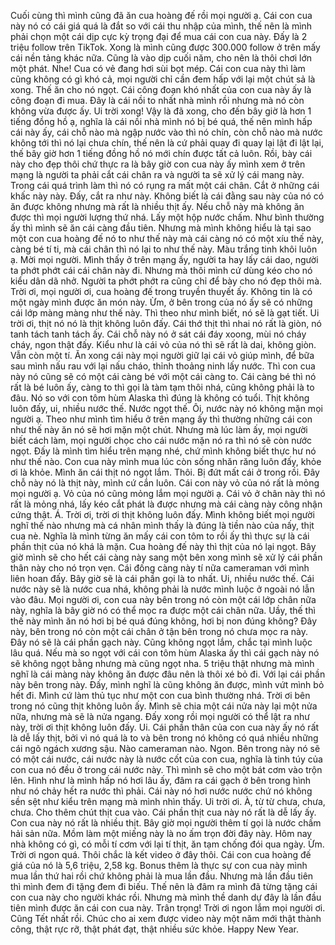 Cuối cùng thì mình cũng đã ăn cua hoàng đế rồi mọi người ạ. Cái con cua này nó có cái giá quá là đắt so với cái thu nhập của mình, thế nên là mình phải chọn một cái dịp cực kỳ trọng đại để mua cái con cua này. Đấy là 2 triệu follow trên TikTok. Xong là mình cũng được 300.000 follow ở trên mấy cái nền tảng khác nữa. Cũng là vào dịp cuối năm, cho nên là thôi chơi lớn một phát. Nhe! Cua có vẻ đang hơi sùi bọt mép. Cái con cua này thì làm cũng không có gì khó cả, mọi người chỉ cần đem hấp với lại một chút sả là xong. Thế ăn cho nó ngọt. Cái công đoạn khó nhất của con cua này ấy là công đoạn đi mua. Đây là cái nồi to nhất nhà mình rồi nhưng mà nó còn không vừa được ấy. Ui trời xong! Vậy là đã xong, cho đến bây giờ là hơn 1 tiếng đồng hồ ạ, nghĩa là cái nồi nhà mình nó bị bé quá, thế nên mình hấp cái này ấy, cái chỗ nào mà ngập nước vào thì nó chín, còn chỗ nào mà nước không tới thì nó lại chưa chín, thế nên là cứ phải quay đi quay lại lật đi lật lại, thế bây giờ hơn 1 tiếng đồng hồ nó mới chín được tất cả luôn. Rồi, bày cái này cho đẹp thôi chứ thực ra là bây giờ con cua này ấy mình xem ở trên mạng là người ta phải cắt cái chân ra và người ta sẽ xử lý cái mang này. Trong cái quá trình làm thì nó có rụng ra mất một cái chân. Cắt ở những cái khấc này này. Đấy, cắt ra như này. Không biết là cái đằng sau này của nó có ăn được không nhưng mà rất là nhiều thịt ấy. Nếu chỗ này mà không ăn được thì mọi người lượng thứ nhá. Lấy một hộp nước chấm. Như bình thường ấy thì mình sẽ ăn cái càng đầu tiên. Nhưng mà mình không hiểu là tại sao một con cua hoàng đế nó to như thế này mà cái càng nó có một xíu thế này, càng bé tí ti, mà cái chân thì nó lại to như thế này. Màu trắng tinh khôi luôn ạ. Mời mọi người. Mình thấy ở trên mạng ấy, người ta hay lấy cái dao, người ta phớt phớt cái cái chân này đi. Nhưng mà thôi mình cứ dùng kéo cho nó kiểu dân dã nhở. Người ta phớt phớt ra cũng chỉ để bày cho nó đẹp thôi mà. Trời ơi, mọi người ơi, cua hoàng đế trong truyền thuyết ấy. Không tin là có một ngày mình được ăn món này. Ừm, ở bên trong của nó ấy sẽ có những cái lớp màng màng như thế này. Thì theo như mình biết, nó sẽ là gạt tiết. Ui trời ơi, thịt nó nó là thịt không luôn đấy. Cái thớ thịt thì nhai nó rất là giòn, nó tanh tách tanh tách ấy. Cái chỗ này nó ở sát cái đáy xoong, mùi nó cháy cháy, ngon thật đấy. Kiểu như là cái vỏ của nó thì sẽ rất là dai, không giòn. Vẫn còn một tí. Ăn xong cái này mọi người giữ lại cái vỏ giúp mình, để bữa sau mình nấu rau với lại nấu cháo, thỉnh thoảng ninh lấy nước. Thì con cua này nó cũng sẽ có một cái càng bé với một cái càng to. Cái càng bé thì nó rất là bé luôn ấy, càng to thì gọi là tàm tạm thôi nhá, cũng không phải là to đâu. Nó so với con tôm hùm Alaska thì đúng là không có tuổi. Thịt không luôn đấy, ui, nhiều nước thế. Nước ngọt thế. Ôi, nước này nó không mặn mọi người ạ. Theo như mình tìm hiểu ở trên mạng ấy thì thường những cái con như thế này ăn nó sẽ hơi mặn một chút. Nhưng mà lúc làm ấy, mọi người biết cách làm, mọi người chọc cho cái nước mặn nó ra thì nó sẽ còn nước ngọt. Đấy là mình tìm hiểu trên mạng nhé, chứ mình không biết thực hư nó như thế nào. Con cua này mình mua lúc còn sống nhăn răng luôn đấy, khỏe ơi là khỏe. Mình ăn cái thịt nó ngọt lắm. Thôi. Bị đứt mất cái ở trong rồi. Đây chỗ này nó là thịt này, mình cứ cắn luôn. Cái con này vỏ của nó rất là mỏng mọi người ạ. Vỏ của nó cũng mỏng lắm mọi người ạ. Cái vỏ ở chân này thì nó rất là mỏng nhá, lấy kéo cắt phát là được nhưng mà cái càng này công nhận cứng thật. Á. Trời ơi, trời ơi thịt không luôn đấy. Mình không biết mọi người nghĩ thế nào nhưng mà cá nhân mình thấy là đúng là tiền nào của nấy, thịt cua nè. Nghĩa là mình từng ăn mấy cái con tôm to rồi ấy thì thực sự là cái phần thịt của nó khá là mặn. Cua hoàng đế này thì thịt của nó lại ngọt. Bây giờ mình sẽ cho hết cái càng này sang một bên xong mình sẽ xử lý cái phần thân này cho nó trọn vẹn. Cái đống càng này tí nữa cameraman với mình liên hoan đấy. Bây giờ sẽ là cái phần gọi là to nhất. Ui, nhiều nước thế. Cái nước này sẽ là nước cua nhá, không phải là nước mình luộc ở ngoài nó lẫn vào đâu. Mọi người ơi, con cua này bên trong nó còn một cái lớp chân nữa này, nghĩa là bây giờ nó có thể mọc ra được một cái chân nữa. Uầy, thế thì thế này mình ăn nó hơi bị bé quá đúng không, hơi bị non đúng không? Đây này, bên trong nó còn một cái chân ở tận bên trong nó chưa mọc ra này. Đây nó sẽ là cái phần gạch này. Cũng không ngọt lắm, chắc tại mình luộc lâu quá. Nếu mà so ngọt với cái con tôm hùm Alaska ấy thì cái gạch này nó sẽ không ngọt bằng nhưng mà cũng ngọt nha. 5 triệu thật nhưng mà mình nghĩ là cái màng này không ăn được đâu nên là thôi xé bỏ đi. Với lại cái phần này bên trong này. Đấy, mình nghĩ là cũng không ăn được, mình vứt mình bỏ hết đi. Mình cứ làm thủ tục như một con cua bình thường nhá. Trời ơi bên trong nó cũng thịt không luôn ấy. Mình sẽ chia một cái nửa này lại một nửa nữa, nhưng mà sẽ là nửa ngang. Đấy xong rồi mọi người có thể lật ra như này, trời ơi thịt không luôn đấy. Ui. Cái phần thân của con cua này ấy nó rất là dễ lấy thịt, bởi vì nó quá là to và bên trong nó không có quá nhiều những cái ngõ ngách xương sậu. Nào cameraman nào. Ngon. Bên trong này nó sẽ có một cái nước, cái nước này là nước cốt của con cua, nghĩa là tinh túy của con cua nó đều ở trong cái nước này. Thì mình sẽ cho một bát cơm vào trộn lên. Hình như là mình hấp nó hơi lâu ấy, đâm ra cái gạch ở bên trong hình như nó chảy hết ra nước thì phải. Cái này nó hơi nước nước chứ nó không sền sệt như kiểu trên mạng mà mình nhìn thấy. Ui trời ơi. À, từ từ chưa, chưa, chưa. Cho thêm chút thịt cua vào. Cái phần thịt cua này nó rất là dễ lấy ấy. Con cua này nó rất là nhiều thịt. Bây giờ mọi người thêm tí gọi là nước chấm hải sản nữa. Mồm làm một miếng này là no ấm trọn đời đây này. Hôm nay nhà không có gì, có mỗi tí cơm với lại tí thịt, ăn tạm chống đói qua ngày. Ừm. Trời ơi ngon quá. Thôi chắc là kết video ở đây thôi. Cái con cua hoàng đế giá của nó là 5,6 triệu, 2,58 kg. Bonus thêm là thực sự con cua này mình mua lần thứ hai rồi chứ không phải là mua lần đầu. Nhưng mà lần đầu tiên thì mình đem đi tặng đem đi biếu. Thế nên là đâm ra mình đã từng tặng cái con cua này cho người khác rồi. Nhưng mà mình thề danh dự đây là lần đầu tiên mình được ăn cái con cua này. Trân trọng! Trời ơi ngon lắm mọi người ơi. Cũng Tết nhất rồi. Chúc cho ai xem được video này một năm mới thật thành công, thật rực rỡ, thật phát đạt, thật nhiều sức khỏe. Happy New Year.